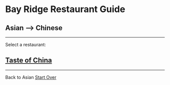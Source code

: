 # Bay Ridge Restaurant Guide
## Asian --> Chinese
---
Select a restaurant:
## [Taste of China]( http://www.brooklyntasteofchina.com/)
---
Back to Asian
[Start Over](../home.md)